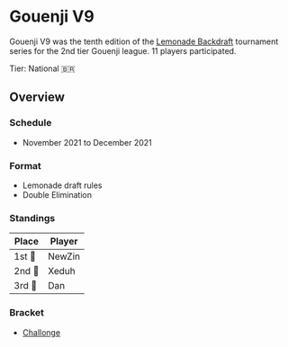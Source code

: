 # Gouenji V9

Gouenji V9 was the tenth edition of the [Lemonade Backdraft](bdmain.md) tournament series for the 2nd tier Gouenji league. 
11 players participated.

Tier: National :brazil:

## Overview

### Schedule
- November 2021 to December 2021

### Format
- Lemonade draft rules
- Double Elimination

### Standings

|Place|Player|
|-|-|
|1st :1st_place_medal:| NewZin |
|2nd :2nd_place_medal:| Xeduh |
|3rd :3rd_place_medal:| Dan |

### Bracket
- [Challonge](https://challonge.com/BDV9G)